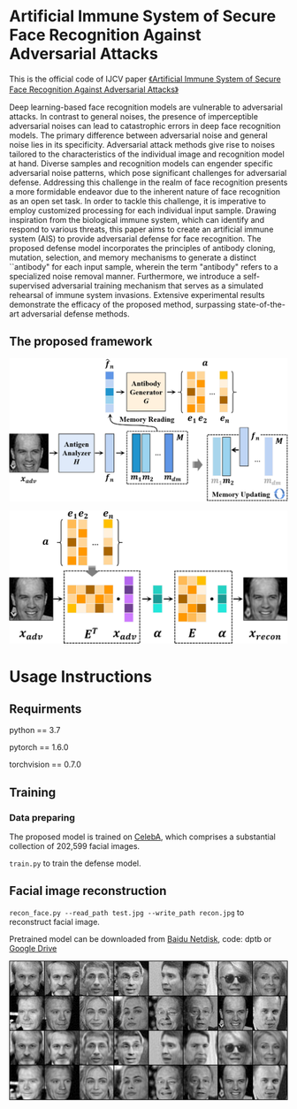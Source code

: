 # Artificial Immune System of Secure Face Recognition Against Adversarial Attacks
This is the official code of IJCV paper [《Artificial Immune System of Secure Face Recognition Against Adversarial Attacks》]([https://arxiv.org/abs/1912.00377v2](https://link.springer.com/article/10.1007/s11263-024-02153-0))

Deep learning-based face recognition models are vulnerable to adversarial attacks. In contrast to general noises, the presence of imperceptible adversarial noises can lead to catastrophic errors in deep face recognition models. The primary difference between adversarial noise and general noise lies in its specificity. Adversarial attack methods give rise to noises tailored to the characteristics of the individual image and recognition model at hand. Diverse samples and recognition models can engender specific adversarial noise patterns, which pose significant challenges for adversarial defense. Addressing this challenge in the realm of face recognition presents a more formidable endeavor due to the inherent nature of face recognition as an open set task. In order to tackle this challenge, it is imperative to employ customized processing for each individual input sample. Drawing inspiration from the biological immune system, which can identify and respond to various threats, this paper aims to create an artificial immune system (AIS) to provide adversarial defense for face recognition. The proposed defense model incorporates the principles of antibody cloning, mutation, selection, and memory mechanisms to generate a distinct ``antibody" for each input sample, wherein the term "antibody" refers to a specialized noise removal manner. Furthermore, we introduce a self-supervised adversarial training mechanism that serves as a simulated rehearsal of immune system invasions. Extensive experimental results demonstrate the efficacy of the proposed method, surpassing state-of-the-art adversarial defense methods.

## The proposed framework

![arch](framework.png)

![arch](recon.png)

# Usage Instructions

## Requirments

python == 3.7

pytorch == 1.6.0

torchvision == 0.7.0

## Training

### Data preparing

The proposed model is trained on [CelebA](https://mmlab.ie.cuhk.edu.hk/projects/CelebA.html), which comprises a substantial collection of 202,599 facial images.

`train.py` to train the defense model.


## Facial image reconstruction

`recon_face.py --read_path test.jpg --write_path recon.jpg` to reconstruct facial image.

Pretrained model can be downloaded from [Baidu Netdisk](https://pan.baidu.com/s/1VkMxZ3M8KFFljn1Xjtx9vg?pwd=dptb), code: dptb
or [Google Drive](https://drive.google.com/drive/folders/1u9lDEw5OzsBUk4-3eOTFPmwYNqYKr6rE?usp=drive_link)


![arch](push_example/push_example.png)

